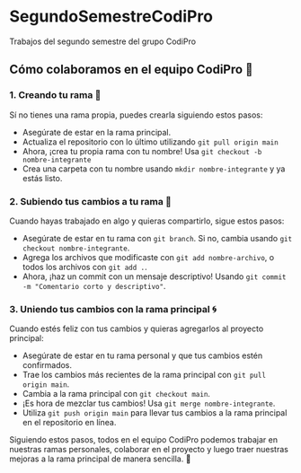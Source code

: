# SegundoSemestreCodiPro
Trabajos del segundo semestre del grupo CodiPro

## Cómo colaboramos en el equipo CodiPro 🚀

### 1. Creando tu rama 🌱

Sí no tienes una rama propia, puedes crearla siguiendo estos pasos:

- Asegúrate de estar en la rama principal.
- Actualiza el repositorio con lo último utilizando `git pull origin main`
- Ahora, ¡crea tu propia rama con tu nombre! Usa `git checkout -b nombre-integrante`
- Crea una carpeta con tu nombre usando `mkdir nombre-integrante` y ya estás listo.

### 2. Subiendo tus cambios a tu rama 📝

Cuando hayas trabajado en algo y quieras compartirlo, sigue estos pasos:

- Asegúrate de estar en tu rama con `git branch`. Si no, cambia usando `git checkout nombre-integrante`.
- Agrega los archivos que modificaste con `git add nombre-archivo`, o todos los archivos con `git add .`.
- Ahora, ¡haz un commit con un mensaje descriptivo! Usando `git commit -m "Comentario corto y descriptivo"`.

### 3. Uniendo tus cambios con la rama principal 🌀

Cuando estés feliz con tus cambios y quieras agregarlos al proyecto principal:

- Asegúrate de estar en tu rama personal y que tus cambios estén confirmados.
- Trae los cambios más recientes de la rama principal con `git pull origin main`.
- Cambia a la rama principal con `git checkout main`.
- ¡Es hora de mezclar tus cambios! Usa `git merge nombre-integrante`.
- Utiliza `git push origin main` para llevar tus cambios a la rama principal en el repositorio en línea.

Siguiendo estos pasos, todos en el equipo CodiPro podemos trabajar en nuestras ramas personales, colaborar en el proyecto y luego traer nuestras mejoras a la rama principal de manera sencilla. 🎊
